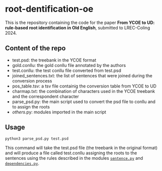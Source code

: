 # root-dentification-oe

This is the repository containing the code for the paper
**From YCOE to UD: rule-based root identification in Old English**, submitted
to LREC-Coling 2024.

## Content of the repo

- test.psd: the treebank in the YCOE format
- gold.conllu: the gold conllu file annotated by the authors
- test.conllu: the test conllu file converted from test.psd
- joined_sentences.txt: the list of sentences that were joined during the
conversion process
- pos_table.tsv: a tsv file containig the conversion table from YCOE to UD
- charmap.txt: the combination of characters used in the YCOE treebank and the
correspondent character
- parse_psd.py: the main script used to convert the psd file to conllu and to
assign the roots
- *others*.py: modules imported in the main script


## Usage

```sh
python3 parse_psd.py test.psd
```

This command will take the test.psd file (the treebank in the original format)
and will produce a file called test.conllu assigning the roots to the sentences
using the rules described in the modules [`sentence.py`](sentence.py) and 
[`dependencies.py`](dependencies.py).
